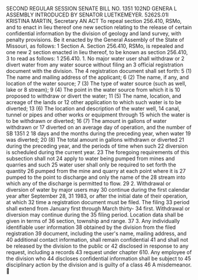 SECOND REGULAR SESSION
SENATE BILL NO. 1351
102ND GENERA L ASSEMBLY
INTRODUCED BY SENATOR LUETKEMEYER.
5262S.01I KRISTINA MARTIN, Secretary
AN ACT
To repeal section 256.410, RSMo, and to enact in lieu thereof one new section relating to the
release of certain confidential information by the division of geology and land survey,
with penalty provisions.
Be it enacted by the General Assembly of the State of Missouri, as follows:
1 Section A. Section 256.410, RSMo, is repealed and one new
2 section enacted in lieu thereof, to be known as section 256.410,
3 to read as follows:
1 256.410. 1. No major water user shall withdraw or
2 divert water from any water source without filing an
3 official registration document with the division. The
4 registration document shall set forth:
5 (1) The name and mailing address of the applicant;
6 (2) The name, if any, and location of the water source;
7 (3) The type of water source (such as well, lake or
8 stream);
9 (4) The point in the water source from which it is
10 proposed to withdraw or divert the water;
11 (5) The name, location, and acreage of the lands or
12 other application to which such water is to be diverted;
13 (6) The location and description of the water well,
14 canal, tunnel or pipes and other works or equipment through
15 which the water is to be withdrawn or diverted;
16 (7) The amount in gallons of water withdrawn or
17 diverted on an average day of operation, and the number of
SB 1351 2
18 days and the months during the preceding year, when water
19 was diverted;
20 (8) The total amount in gallons withdrawn or diverted
21 during the preceding year, and the periods of time when such
22 diversion is scheduled during the current year.
23 The foregoing requirements of this subsection shall not
24 apply to water being pumped from mines and quarries and such
25 water user shall only be required to set forth the quantity
26 pumped from the mine and quarry at each point where it is
27 pumped to the point to discharge and only the name of the
28 stream into which any of the discharge is permitted to flow.
29 2. Withdrawal or diversion of water by major users may
30 continue during the first calendar year after September 28,
31 1983, or after the initial date of their operation, at which
32 time a registration document must be filed. The filing
33 period shall extend from January first through March thirty-
34 first. Withdrawal or diversion may continue during the
35 filing period. Location data shall be given in terms of
36 section, township and range.
37 3. Any individually identifiable user information
38 obtained by the division from the filed registration
39 document, including the user's name, mailing address, and
40 additional contact information, shall remain confidential
41 and shall not be released by the division to the public or
42 disclosed in response to any request, including a records
43 request under chapter 610. Any employee of the division who
44 discloses confidential information shall be subject to
45 disciplinary action by the division and is guilty of a class
46 A misdemeanor.
